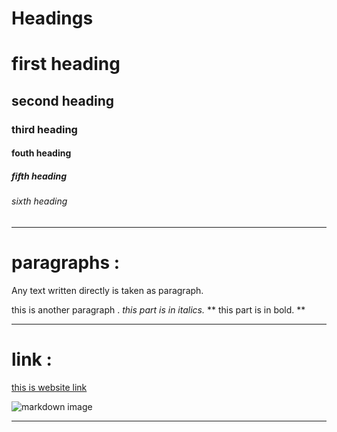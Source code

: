 # Headings
# first heading
## second heading
### third heading
#### fouth heading
##### fifth heading
###### sixth heading
---

# paragraphs : 
Any text written directly is taken as paragraph.

this is another paragraph . 
*this part is in italics.*
** this part is in bold. **

---

# link :

[this is website link](https://yush.dev)

![markdown image](https://cdn.iconscout.com/icon/free/png-256/free-markdown-1-457956.png)

---
